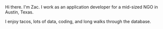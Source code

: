 Hi there. I'm Zac. I work as an application developer for a mid-sized NGO in Austin, Texas. 

I enjoy tacos, lots of data, coding, and long walks through the database.

<!---
pro-Zac/pro-Zac is a ✨ special ✨ repository because its `README.md` (this file) appears on your GitHub profile.
You can click the Preview link to take a look at your changes.
--->
